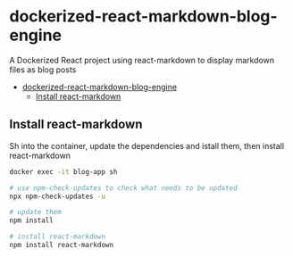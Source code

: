 # dockerized-react-markdown-blog-engine

A Dockerized React project using react-markdown to display markdown files as blog posts

- [dockerized-react-markdown-blog-engine](#dockerized-react-markdown-blog-engine)
  - [Install react-markdown](#install-react-markdown)

## Install react-markdown

Sh into the container, update the dependencies and istall them, then install react-markdown

```bash
docker exec -it blog-app sh
```

```sh
# use npm-check-updates to check what needs to be updated
npx npm-check-updates -u

# update them
npm install

# install react-markdown
npm install react-markdown
```

